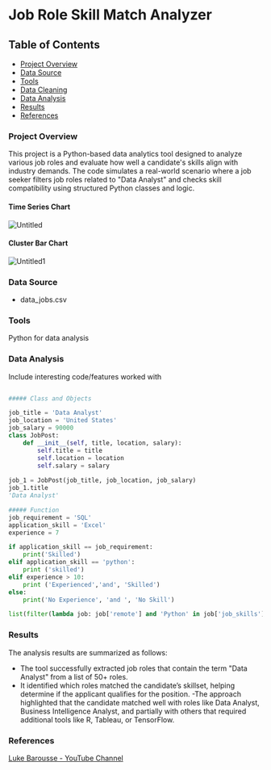 #  Job Role Skill Match Analyzer

## Table of Contents
- [Project Overview](#project-overview)
- [Data Source](#data-source)
- [Tools](#tools)
- [Data Cleaning](#data-cleaning)
- [Data Analysis](#data-analysis)
- [Results](#results)
- [References](#references)

### Project Overview
This project is a Python-based data analytics tool designed to analyze various job roles and evaluate how well a candidate's skills align with industry demands. 
The code simulates a real-world scenario where a job seeker filters job roles related to "Data Analyst" and checks skill compatibility using structured Python classes and logic.

#### Time Series Chart
![Untitled](https://github.com/user-attachments/assets/a73952e5-92fb-41b3-9f7b-daefb44d4983)


#### Cluster Bar Chart
![Untitled1](https://github.com/user-attachments/assets/4f89bb26-ae74-462d-b7e5-2055a67a372a)


### Data Source
- data_jobs.csv

### Tools
Python for data analysis


### Data Analysis
Include interesting code/features worked with
```python

##### Class and Objects 

job_title = 'Data Analyst'
job_location = 'United States'
job_salary = 90000
class JobPost:
    def __init__(self, title, location, salary):
        self.title = title
        self.location = location
        self.salary = salary
    
job_1 = JobPost(job_title, job_location, job_salary)
job_1.title
'Data Analyst'

##### Function
job_requirement = 'SQL'
application_skill = 'Excel'
experience = 7

if application_skill == job_requirement:
    print('Skilled')
elif application_skill == 'python':
    print ('skilled')
elif experience > 10:
    print ('Experienced','and', 'Skilled')
else:
    print('No Experience', 'and ', 'No Skill')

list(filter(lambda job: job['remote'] and 'Python' in job['job_skills'], jobs_data))
```

### Results
The analysis results are summarized as follows:
- The tool successfully extracted job roles that contain the term "Data Analyst" from a list of 50+ roles.
- It identified which roles matched the candidate’s skillset, helping determine if the applicant qualifies for the position.
-The approach highlighted that the candidate matched well with roles like Data Analyst, Business Intelligence Analyst,
  and partially with others that required additional tools like R, Tableau, or TensorFlow.

### References
[Luke Barousse - YouTube Channel](https://www.youtube.com/watch?v=wUSDVGivd-8&list=PL9PrwgRNlv62OiqVlASto1N4cAQRg60dr&index=19&pp=gAQBiAQB)

